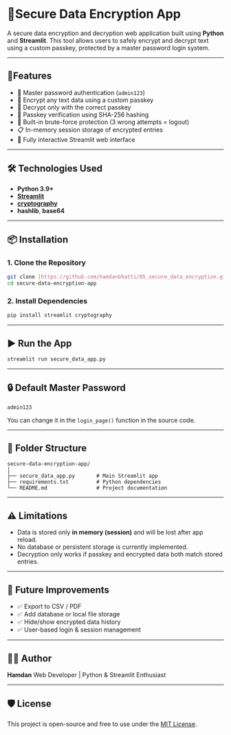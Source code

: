 



# 🔐Secure Data Encryption App

A secure data encryption and decryption web application built using **Python** and **Streamlit**. This tool allows users to safely encrypt and decrypt text using a custom passkey, protected by a master password login system.

---

## 🚀Features

- 🔑 Master password authentication (`admin123`)
- 🧾 Encrypt any text data using a custom passkey
- 🔐 Decrypt only with the correct passkey
- 🔄 Passkey verification using SHA-256 hashing
- 🧠 Built-in brute-force protection (3 wrong attempts = logout)
- 📋 In-memory session storage of encrypted entries
- 📱 Fully interactive Streamlit web interface

---

## 🛠️ Technologies Used

- **Python 3.9+**
- [**Streamlit**](https://streamlit.io/)
- [**cryptography**](https://cryptography.io/)
- **hashlib**, **base64**

---

## 📦 Installation

### 1. Clone the Repository
```bash
git clone [https://github.com/hamdanbhatti/05_secure_data_encryption.git]
cd secure-data-encryption-app
````

### 2. Install Dependencies


```bash
pip install streamlit cryptography
```

---

## ▶️ Run the App

```bash
streamlit run secure_data_app.py
```

---

## 🔒 Default Master Password

```
admin123
```

You can change it in the `login_page()` function in the source code.

---



## 📁 Folder Structure

```
secure-data-encryption-app/
│
├── secure_data_app.py       # Main Streamlit app
├── requirements.txt         # Python dependencies
└── README.md                # Project documentation
```

---

## ⚠️ Limitations

* Data is stored only **in memory (session)** and will be lost after app reload.
* No database or persistent storage is currently implemented.
* Decryption only works if passkey and encrypted data both match stored entries.

---

## 📌 Future Improvements

* ✅ Export to CSV / PDF
* ✅ Add database or local file storage
* ✅ Hide/show encrypted data history
* ✅ User-based login & session management

---

## 👨‍💻 Author

**Hamdan**
Web Developer | Python & Streamlit Enthusiast

---

## 🛡️ License

This project is open-source and free to use under the [MIT License](LICENSE).

````

